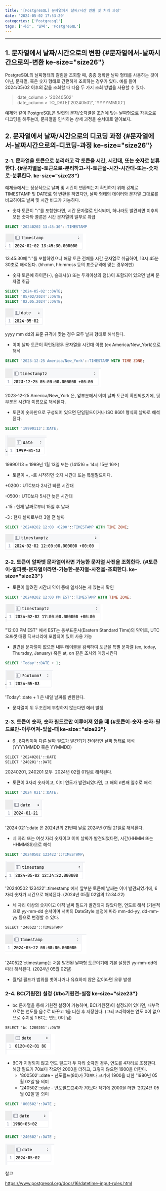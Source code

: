 ```yaml
---
title: '[PostgreSQL] 문자열에서 날짜/시간 변환 및 처리 과정'
date: '2024-05-02 17:53:29'
categories: ['Postgresql']
tags: ['시간', '날짜', 'PostgreSQL']
---
```


------------------------------------------------------------------------

## 1. 문자열에서 날짜/시간으로의 변환 {#문자열에서-날짜시간으로의-변환 ke-size="size26"}

PostgreSQL의 날짜형태의 칼럼을 조회할 때, 종종 정확한 날짜 형태를 사용하는 것이 아닌, 문자열, 혹은 숫자 형태로 간편하게 조회하는 경우가 있다. 예를 들어 2024/05/02 이후의 값을 조회할 때 다음 두 가지 조회 방법을 사용할 수 있다.

> date_column \> \'20240502\'\
> date_column \> TO_DATE(\'20240502\', \'YYYYMMDD\')

예제와 같이 PostgreSQL은 일련의 문자/숫자열을 조건에 맞는 날짜형으로 자동으로 디코딩을 해주는데,  문자열을 인식하는 상세 과정을 순서대로 알아보자.

## 2. 문자열에서 날짜/시간으로의 디코딩 과정 {#문자열에서-날짜시간으로의-디코딩-과정 ke-size="size26"}

### 2-1. 문자열을 토큰으로 분리하고 각 토큰을 시간, 시간대, 또는 숫자로 분류한다. {#문자열을-토큰으로-분리하고-각-토큰을-시간-시간대-또는-숫자로-분류한다. ke-size="size23"}

예제들에서는 정상적으로 날짜 및 시간이 변환되는지 확인하기 위해 강제로 TIMESTAMP 및 DATE로 형 변환을 하였지만, 날짜 형태의 데이터와 문자열 그대로를 비교하여도 날짜 및 시간 비교가 가능하다.

-   숫자 토큰이 \":\"를 포함한다면, 시간 문자열로 인식되며, 하나라도 발견되면 이후의 모든 숫자와 콜론은 시간 문자열의 일부로 취급

``` {.sql ke-language="sql"}
SELECT '20240202 13:45:30'::TIMESTAMP
```

![](/images/posts/88/스크린샷%202024-05-02%20오후%205.36.09.png)

13:45:30에 ":"를 포함하였으니 해당 토큰 전체를 시간 문자열로 취급하여, 13시 45분 30초로 해석된다. (hh:mm, hh:mm:ss 등의 표준규격에 맞는 경우에만)

-   숫자 토큰에 하이픈(-), 슬래시(/) 또는 두개이상의 점(.)이 포함되어 있으면 날짜 문자열 취급

``` sql
SELECT '2024-05-02'::DATE;
SELECT '05/02/2024'::DATE;
SELECT '02.05.2024'::DATE;
```

![](/images/posts/88/스크린샷%202024-05-02%20오후%205.36.24.png)

yyyy mm dd의 표준 규격에 맞는 경우 모두 날짜 형태로 해석된다.

-   이미 날짜 토큰이 확인된경우 문자열을 시간대 이름 (ex America/New_York)으로 해석

``` {.sql ke-language="sql"}
SELECT '2023-12-25 America/New_York'::TIMESTAMP WITH TIME ZONE;
```

![](/images/posts/88/스크린샷%202024-05-02%20오후%205.38.56.png)

2023-12-25 America/New\_York 은, 앞부분에서 이미 날짜 토큰이 확인되었기에, 뒷부분은 시간대 이름으로 해석된다.

-   토큰이 숫자만으로 구성되어 있으면 단일필드이거나 ISO 8601 형식의 날짜로 해석된다.

``` sql
SELECT '19990113'::DATE;
```

![](/images/posts/88/스크린샷%202024-05-02%20오후%205.39.45.png)

19990113 = 1999년 1월 13일 또는 (141516 = 14시 15분 16초)

-   토큰이 +, -로 시작하면 숫자 시간대 또는 특별필드이다.

+0200 : UTC보다 2시간 빠른 시간대

\-0500 : UTC보다 5시간 늦은 시간대

+15 : 현재 날짜로부터 15일 후 날짜

\-3 : 현재 날짜로부터 3일 전 날짜

``` sql
SELECT '20240202 12:00 +0200'::TIMESTAMP WITH TIME ZONE;
```

![](/images/posts/88/스크린샷%202024-05-02%20오후%205.49.12.png)

### 2-2. 토큰이 알파벳 문자열이라면 가능한 문자열 사전을 조회한다. {#토큰이-알파벳-문자열이라면-가능한-문자열-사전을-조회한다. ke-size="size23"}

-   토큰이 알려진 시간대 약어 중에 일치하는 게 있는지 확인

``` sql
SELECT '20240202 12:00 PM EST'::TIMESTAMP WITH TIME ZONE;
```

![](/images/posts/88/스크린샷%202024-05-02%20오후%205.41.50.png)

"12:00 PM EST" 에서 EST는 동부표준시(Eastern Standard Time)의 약어로, UTC 오프셋 매핑 딕셔너리에 포함되어 있어 사용 가능

-   발견된 문자열이 없으면 내부 테이블을 검색하여 토큰을 특별 문자열 (ex, today, Thursday, January) 혹은 at, on 같은 조사와 매칭시킨다

``` sql
SELECT 'Today'::DATE + 1;
```

![](/images/posts/88/스크린샷%202024-05-02%20오후%205.42.17.png)

\'Today\'::date + 1 은 내일 날짜를 반환한다.

-   문자열이 위 두조건에 부합하지 않는다면 에러 발생

### 2-3. 토큰이 숫자, 숫자 필드로만 이루어져 있을 때 {#토큰이-숫자-숫자-필드로만-이루어져-있을-때 ke-size="size23"}

-   6 , 8자리이며 다른 날짜 필드가 발견되기 전이라면 날짜 형태로 해석(YYYYMMDD 혹은 YYMMDD)

``` lasso
SELECT '20240201'::DATE
SELECT '240201'::DATE
```

20240201, 240201 모두  2024년 02월 01일로 해석된다.

-   토큰이 3자리 숫자이고, 이미 연도가 발견되었다면, 그 해의 n번째 일수로 해석

``` sql
SELECT '2024 021'::DATE;
```

![](/images/posts/88/스크린샷%202024-05-02%20오후%205.43.23.png)

\'2024 021\'::date 은 2024년의 21번째 날로 2024년 01월 21일로 해석된다.

-   네 자리 또는 여섯 자리 숫자이고 이미 날짜가 발견되었다면, 시간(HHMM 또는 HHMMSS)으로 해석

``` sql
SELECT '20240502 123422'::TIMESTAMP;
```

![](/images/posts/88/스크린샷%202024-05-02%20오후%205.44.27.png)

\'20240502 123422\'::timestamp 에서 앞부분 토큰에 날짜는 이미 발견되었기에, 6자리 숫자가 시간으로 해석된다. (2024년 05월 02일의 12:34:22)

-   세 자리 이상의 숫자이고 아직 날짜 필드가 발견되지 않았다면, 연도로 해석 (기본적으로 yy-mm-dd 순서이며 서버의 DateStyle 설정에 따라 mm-dd-yy, dd-mm-yy 등으로 변경할 수 있다.

``` lasso
SELECT '240522'::TIMESTAMP
```

![](/images/posts/88/스크린샷%202024-05-02%20오후%205.45.27.png)

\'240522\'::timestamp는 처음 발견된 날짜형 토큰이기에 기본 설정인 yy-mm-dd에 따라 해석된다. (2024년 05월 02일)

-   월/일 필드가 범위를 벗어나거나 유효하지 않은 값이라면 오류 발생

### 2-4. BC(기원전) 설정 {#bc기원전-설정 ke-size="size23"}

-   bc 문자열을 통해 기원전 설정이 가능하며, BC(기원전)이 설정되어 있다면, 내부적으로는 연도를 음수로 바꾸고 1을 더한 후 저장한다. (그레고리력에는 연도 0이 없으므로 수치상 1 BC는 연도 0이 됨)

``` lasso
SELECT 'bc 1200201'::DATE
```

![](/images/posts/88/스크린샷%202024-05-02%20오후%205.46.24.png)

-   BC가 지정되지 않고 연도 필드가 두 자리 숫자인 경우, 연도를 4자리로 조정한다. 해당 필드가 70보다 작으면 2000을 더하고, 그렇지 않으면 1900을 더한다.
    -   \'800502\'::date - 년도필드(80)가 70보다 크기에 1900을 더한 \'1980년 05월 02일\'을 의미 
    -   \'240502\'::date - 년도필드(24)가 70보다 작기에 2000을 더한 \'2024년 05월 02일\'을 의미

``` sql
SELECT '800502'::DATE ;
```

![](/images/posts/88/스크린샷%202024-05-02%20오후%205.47.10.png)

``` sql
SELECT '240502'::DATE ;
```

![](/images/posts/88/스크린샷%202024-05-02%20오후%205.47.27.png)
 

참고 

https://www.postgresql.org/docs/16/datetime-input-rules.html
